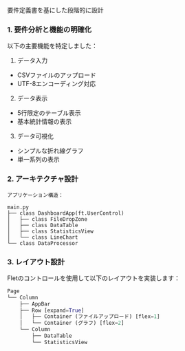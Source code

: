 要件定義書を基にした段階的に設計

### 1. 要件分析と機能の明確化

以下の主要機能を特定しました：

1. データ入力
- CSVファイルのアップロード
- UTF-8エンコーディング対応

2. データ表示
- 5行限定のテーブル表示
- 基本統計情報の表示

3. データ可視化
- シンプルな折れ線グラフ
- 単一系列の表示

### 2. アーキテクチャ設計

```
アプリケーション構造：

main.py
├── class DashboardApp(ft.UserControl)
│   ├── class FileDropZone
│   ├── class DataTable
│   ├── class StatisticsView
│   └── class LineChart
└── class DataProcessor
```

### 3. レイアウト設計

Fletのコントロールを使用して以下のレイアウトを実装します：

```python
Page
└── Column
    ├── AppBar
    ├── Row [expand=True]
    │   ├── Container (ファイルアップロード) [flex=1]
    │   └── Container (グラフ) [flex=2]
    └── Column
        ├── DataTable
        └── StatisticsView
```